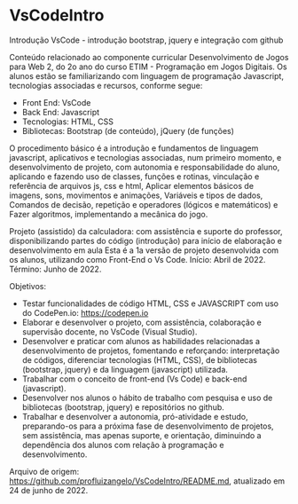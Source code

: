# VsCodeIntro
Introdução VsCode - introdução bootstrap, jquery e integração com github

Conteúdo relacionado ao componente curricular Desenvolvimento de Jogos para Web 2, do 2o ano do curso ETIM - Programação em Jogos Digitais.
Os alunos estão se familiarizando com linguagem de programação Javascript, tecnologias associadas e recursos, conforme segue:
* Front End: VsCode
* Back End: Javascript
* Tecnologias: HTML, CSS
* Bibliotecas: Bootstrap (de conteúdo), jQuery (de funções)

O procedimento básico é a introdução e fundamentos de linguagem javascript, aplicativos e tecnologias associadas, num primeiro momento, e desenvolvimento de projeto, com autonomia e responsabilidade do aluno, aplicando e fazendo uso de classes, funções e rotinas, vinculação e referência de arquivos js, css e html, Aplicar elementos básicos de imagens, sons, movimentos e animações, Variáveis e tipos de dados, Comandos de decisão, repetição e operadores (lógicos e matemáticos) e Fazer algoritmos, implementando a mecânica do jogo.

Projeto (assistido) da calculadora: com assistência e suporte do professor, disponibilizando partes do código (introdução) para início de elaboração e desenvolvimento em aula
Esta é a 1a versão de projeto desenvolvida com os alunos, utilizando como Front-End o Vs Code.
Início: Abril de 2022.
Término: Junho de 2022.


Objetivos:
* Testar funcionalidades de código HTML, CSS e JAVASCRIPT com uso do CodePen.io: https://codepen.io
* Elaborar e desenvolver o projeto, com assistência, colaboração e supervisão docente, no VsCode (Visual Studio).
* Desenvolver e praticar com alunos as habilidades relacionadas a desenvolvimento de projetos, fomentando e reforçando: interpretação de códigos, diferenciar tecnologias (HTML, CSS), de bibliotecas (bootstrap, jquery) e da linguagem (javascript) utilizada.
* Trabalhar com o conceito de front-end (Vs Code) e back-end (javascript).
* Desenvolver nos alunos o hábito de trabalho com pesquisa e uso de bibliotecas (bootstrap, jquery) e repositórios no github.
* Trabalhar e desenvolver a autonomia, pró-atividade e estudo, preparando-os para a próxima fase de desenvolvimento de projetos, sem assistência, mas apenas suporte, e orientação, diminuindo a dependência dos alunos com relação à programação e desenvolvimento.

Arquivo de origem:
https://github.com/profluizangelo/VsCodeIntro/README.md, atualizado em 24 de junho de 2022.
